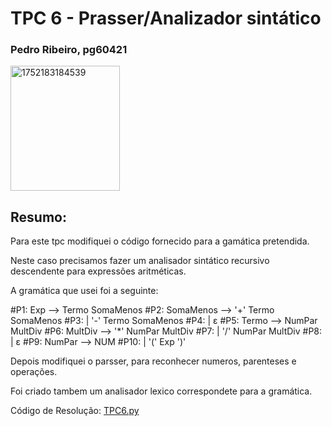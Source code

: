 # TPC 6 - Prasser/Analizador sintático

### Pedro Ribeiro, pg60421 

<img width="175" height="200" alt="1752183184539" src="https://github.com/user-attachments/assets/c0382365-4f1f-48fb-9f94-c1e56fafa0c3" />

## Resumo:

Para este tpc modifiquei o código fornecido para a gamática pretendida.

Neste caso precisamos fazer um analisador sintático recursivo descendente para expressões aritméticas.

A gramática que usei foi a seguinte:

#P1: Exp      --> Termo SomaMenos
#P2: SomaMenos  --> '+' Termo SomaMenos
#P3:           | '-' Termo SomaMenos
#P4:           | ε
#P5: Termo    --> NumPar MultDiv
#P6: MultDiv  --> '*' NumPar MultDiv
#P7:           | '/' NumPar MultDiv
#P8:           | ε
#P9: NumPar       --> NUM
#P10:          | '(' Exp ')'

Depois modifiquei o parsser, para reconhecer numeros, parenteses e operações.

Foi criado tambem um analisador lexico correspondete para a gramática.

Código de Resolução: [TPC6.py]()

